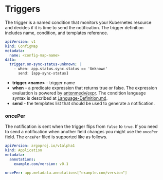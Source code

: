 # Triggers

The trigger is a named condition that monitors your Kubernetes resource and decides if it is time to send the notification. The trigger definition
includes name, condition, and templates reference.

```yaml
apiVersion: v1
kind: ConfigMap
metadata:
  name: <config-map-name>
data:
  trigger.on-sync-status-unknown: |
    - when: app.status.sync.status == 'Unknown'
      send: [app-sync-status]
```

* **trigger.\<name\>** - trigger name
* **when** - a predicate expression that returns true or false. The expression evaluation is powered by [antonmedv/expr](https://github.com/antonmedv/expr).
  The condition language syntax is described at [Language-Definition.md](https://github.com/antonmedv/expr/blob/master/docs/Language-Definition.md).
* **send** - the templates list that should be used to generate a notification.

### oncePer

The notification is sent when the trigger flips from `false` to `true`. If you need to send a notification
when another field changes you might use the `oncePer` field. The `oncePer` filed is supported like as follows.

```yaml
apiVersion: argoproj.io/v1alpha1
kind: Application
metadata:
  annotations:
    example.com/version: v0.1
```

```yaml
oncePer: app.metadata.annotations["example.com/version"]
```

